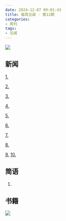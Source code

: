 ```yaml
---
date: 2024-12-07 09:01:43
title: 每周见闻 - 第12期
categories:
- 周刊
tags:
- 见闻
---
```

![](/images/2024/)

## 新闻
[1.]()

[2.]()

[3.]()

[4.]()

[5.]()

[6.]()

[7.]()

[8.]()

[9.]()
[10.]()


## 简语
1.


## 书籍

![](/images/2024/)
